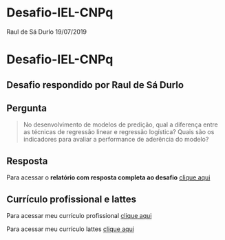 Desafio-IEL-CNPq
================
Raul de Sá Durlo
19/07/2019

# Desafio-IEL-CNPq

## Desafio respondido por Raul de Sá Durlo

## Pergunta

> No desenvolvimento de modelos de predição, qual a diferença entre as
> técnicas de regressão linear e regressão logística? Quais são os
> indicadores para avaliar a performance de aderência do modelo?

## Resposta

Para acessar o **relatório com resposta completa ao desafio** [clique
aqui](https://github.com/rdurl0/Desafio-IEL-CNPq/blob/master/docs/desafio.html)

## Currículo profissional e lattes

Para acessar meu currículo profissional [clique aqui]()

Para acessar meu currículo lattes [clique
aqui](http://lattes.cnpq.br/8549263887619790%7D%7Blattes.cnpq.br/8549263887619790)
